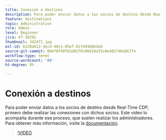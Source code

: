 ```yaml
---
title: Conexión a destinos
description: Para poder enviar datos a los socios de destino desde Real-Time CDP, primero debe realizar las conexiones con dichos socios. Este vídeo lo acompaña... (las descripciones deben tener entre 60 y 160 caracteres)
feature: Destinations
topic: Administration
role: Admin
level: Beginner
jira: KT-10291
thumbnail: 342471.jpg
exl-id: b228a612-3ecd-40c1-85ef-81fd49d6bde0
source-git-commit: 00ef0f40fb3d82f0c06428a35c0e402f46ab6774
workflow-type: tm+mt
source-wordcount: '80'
ht-degree: 0%

---
```


# Conexión a destinos

Para poder enviar datos a los socios de destino desde Real-Time CDP, primero debe realizar las conexiones con dichos socios. Este vídeo lo acompaña durante ese proceso, que suelen realizar los administradores. Para obtener más información, visite la [documentación](https://experienceleague.adobe.com/docs/experience-platform/destinations/ui/connect-destination.html?lang=en).

>[!VIDEO](https://video.tv.adobe.com/v/342471/?learn=on)

